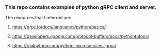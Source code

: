 ### This repo contains examples of python gRPC client and server.
The resources that I referred are:
1. https://grpc.io/docs/languages/python/basics/ 

2. https://developers.google.com/protocol-buffers/docs/pythontutorial 

3. https://realpython.com/python-microservices-grpc/ 